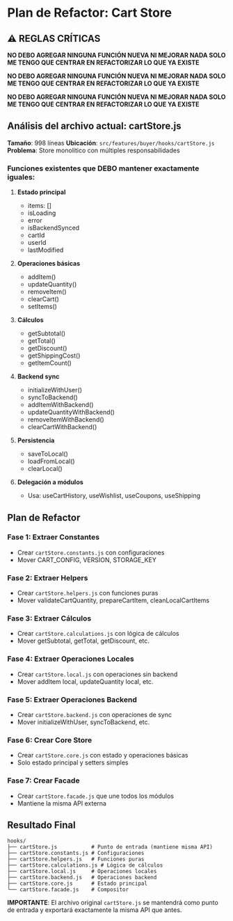 # Plan de Refactor: Cart Store

## ⚠️ REGLAS CRÍTICAS

**NO DEBO AGREGAR NINGUNA FUNCIÓN NUEVA NI MEJORAR NADA SOLO ME TENGO QUE CENTRAR EN REFACTORIZAR LO QUE YA EXISTE**

**NO DEBO AGREGAR NINGUNA FUNCIÓN NUEVA NI MEJORAR NADA SOLO ME TENGO QUE CENTRAR EN REFACTORIZAR LO QUE YA EXISTE**

**NO DEBO AGREGAR NINGUNA FUNCIÓN NUEVA NI MEJORAR NADA SOLO ME TENGO QUE CENTRAR EN REFACTORIZAR LO QUE YA EXISTE**

## Análisis del archivo actual: cartStore.js

**Tamaño**: 998 líneas
**Ubicación**: `src/features/buyer/hooks/cartStore.js`
**Problema**: Store monolítico con múltiples responsabilidades

### Funciones existentes que DEBO mantener exactamente iguales:

1. **Estado principal**
   - items: []
   - isLoading
   - error
   - isBackendSynced
   - cartId
   - userId
   - lastModified

2. **Operaciones básicas**
   - addItem()
   - updateQuantity()
   - removeItem()
   - clearCart()
   - setItems()

3. **Cálculos**
   - getSubtotal()
   - getTotal()
   - getDiscount()
   - getShippingCost()
   - getItemCount()

4. **Backend sync**
   - initializeWithUser()
   - syncToBackend()
   - addItemWithBackend()
   - updateQuantityWithBackend()
   - removeItemWithBackend()
   - clearCartWithBackend()

5. **Persistencia**
   - saveToLocal()
   - loadFromLocal()
   - clearLocal()

6. **Delegación a módulos**
   - Usa: useCartHistory, useWishlist, useCoupons, useShipping

## Plan de Refactor

### Fase 1: Extraer Constantes
- Crear `cartStore.constants.js` con configuraciones
- Mover CART_CONFIG, VERSION, STORAGE_KEY

### Fase 2: Extraer Helpers  
- Crear `cartStore.helpers.js` con funciones puras
- Mover validateCartQuantity, prepareCartItem, cleanLocalCartItems

### Fase 3: Extraer Cálculos
- Crear `cartStore.calculations.js` con lógica de cálculos
- Mover getSubtotal, getTotal, getDiscount, etc.

### Fase 4: Extraer Operaciones Locales
- Crear `cartStore.local.js` con operaciones sin backend
- Mover addItem local, updateQuantity local, etc.

### Fase 5: Extraer Operaciones Backend
- Crear `cartStore.backend.js` con operaciones de sync
- Mover initializeWithUser, syncToBackend, etc.

### Fase 6: Crear Core Store
- Crear `cartStore.core.js` con estado y operaciones básicas
- Solo estado principal y setters simples

### Fase 7: Crear Facade
- Crear `cartStore.facade.js` que une todos los módulos
- Mantiene la misma API externa

## Resultado Final

```
hooks/
├── cartStore.js           # Punto de entrada (mantiene misma API)
├── cartStore.constants.js # Configuraciones
├── cartStore.helpers.js   # Funciones puras
├── cartStore.calculations.js # Lógica de cálculos
├── cartStore.local.js     # Operaciones locales
├── cartStore.backend.js   # Operaciones backend
├── cartStore.core.js      # Estado principal
└── cartStore.facade.js    # Compositor
```

**IMPORTANTE**: El archivo original `cartStore.js` se mantendrá como punto de entrada y exportará exactamente la misma API que antes.
